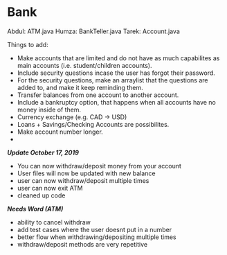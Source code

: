 # Bank
Abdul: ATM.java
Humza: BankTeller.java
Tarek: Account.java

Things to add:
- Make accounts that are limited and do not have as much capabilites as main accounts (i.e. student/children accounts).
- Include security questions incase the user has forgot their password.
 - For the security questions, make an arraylist that the questions are added to, and make it keep reminding them.
- Transfer balances from one account to another account.
- Include a bankruptcy option, that happens when all accounts have no money inside of them.
- Currency exchange (e.g. CAD -> USD)
- Loans + Savings/Checking Accounts are possibilites. 
- Make account number longer.
- 

***Update October 17, 2019***
- You can now withdraw/deposit money from your account
- User files will now be updated with new balance
- user can now withdraw/deposit multiple times
- user can now exit ATM
- cleaned up code

***Needs Word (ATM)***
- ability to cancel withdraw
- add test cases where the user doesnt put in a number
- better flow when withdrawing/depositing multiple times
- withdraw/deposit methods are very repetitive
